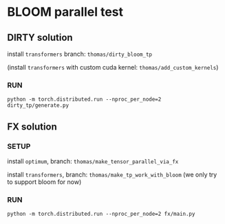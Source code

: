 # BLOOM parallel test

## DIRTY solution

install `transformers` branch: `thomas/dirty_bloom_tp`

(install `transformers` with custom cuda kernel: `thomas/add_custom_kernels`)

### RUN

`python -m torch.distributed.run --nproc_per_node=2 dirty_tp/generate.py`

## FX solution

### SETUP

install `optimum`, branch: `thomas/make_tensor_parallel_via_fx`

install `transformers`, branch: `thomas/make_tp_work_with_bloom` (we only try to support bloom for now)

### RUN

`python -m torch.distributed.run --nproc_per_node=2 fx/main.py`
